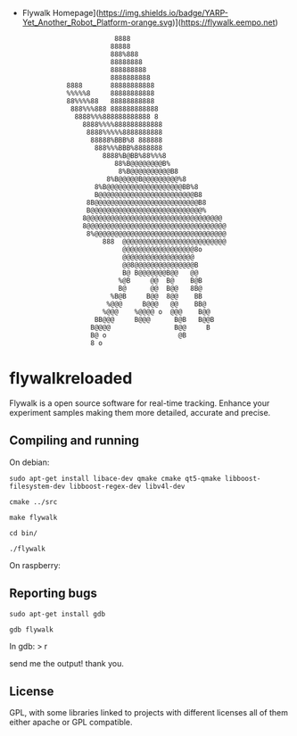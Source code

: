 
 * Flywalk Homepage](https://img.shields.io/badge/YARP-Yet_Another_Robot_Platform-orange.svg)](https://flywalk.eempo.net)

                              8888                               
                             88888                               
                             888%888                             
                             88888888                            
                             888888888                           
                             8888888888                          
                  8888       88888888888                         
                  %%%%%8     88888888888                         
                  88%%%%88   88888888888                         
                   888%%%888 888888888888                        
                    8888%%%888888888888 8                        
                      8888%%%%888888888888                       
                       8888%%%%%8888888888                       
                        88888%BBB%8 888888                       
                         888%%%BBB%8888888                       
                           8888%B@BB%88%%%8                      
                              88%B@@@@@@@@B%                     
                               8%B@@@@@@@@@@B8                   
                            8%B@@@@@B@@@@@@@@@%8                 
                         8%B@@@@@@@@@@@@@@@@@@@BB%8              
                         B@@@@@@@@@@@@@@@@@@@@@@@@B8             
                       8B@@@@@@@@@@@@@@@@@@@@@@@@@@B8            
                       B@@@@@@@@@@@@@@@@@@@@@@@@@@@@%            
                      8@@@@@@@@@@@@@@@@@@@@@@@@@@@@@@@@@@        
                      8@@@@@@@@@@@@@@@@@@@@@@@@@@@@@@@@@@@       
                       8%@@@@@@@@@@@@@@@@@@@@@@@@@@@@@@@@@       
                           888  @@@@@@@@@@@@@@@@@@@@@@@@@@       
                                @@@@@@@@@@@@@@@@@@8o             
                                @@@@@@@@@@@@@@@@@@               
                                @@8@@@@@@@@@@@@@@@B              
                                B@ B@@@@@@@B@@   @@              
                               %@B     @@  B@    B@B             
                               B@      @@  B@@   8B@             
                             %B@B     B@@  8@@    BB             
                            %@@@     B@@@   @@    BB@            
                           %@@@    %@@@@ o  @@@    B@@           
                         BB@@@     B@@@      B@B   B@@B          
                        B@@@@                B@@     B           
                        B@ o                  @B                 
                        8 o                                      
                                                                 
                        
# flywalkreloaded
  Flywalk is a open source software for real-time tracking. Enhance your experiment samples making them more detailed, accurate and precise.
  
  
Compiling and running
------------

On debian:  

    sudo apt-get install libace-dev qmake cmake qt5-qmake libboost-filesystem-dev libboost-regex-dev libv4l-dev

    cmake ../src

    make flywalk

    cd bin/

    ./flywalk

On raspberry:


Reporting bugs
------------
    sudo apt-get install gdb
 
    gdb flywalk

In gdb:
        > r
  
send me the output! thank you.
 
License
-------

GPL, with some libraries linked to projects with different licenses all of them either apache or GPL compatible.


